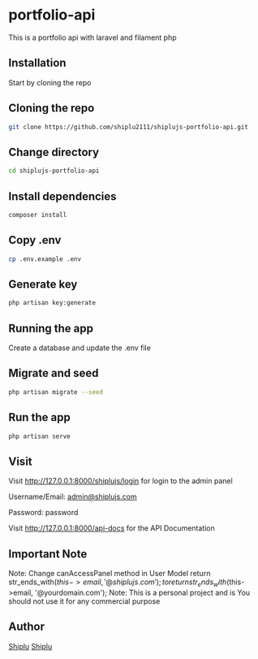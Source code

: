 
# portfolio-api
This is a portfolio api with laravel and filament php 

## Installation
Start by cloning the repo
## Cloning the repo
```bash
git clone https://github.com/shiplu2111/shiplujs-portfolio-api.git

```

## Change directory
```bash
cd shiplujs-portfolio-api

```


## Install dependencies

```bash
composer install

```

## Copy .env
```bash
cp .env.example .env
```

## Generate key
```bash
php artisan key:generate
```

## Running the app

Create a database and update the .env file

## Migrate and seed
```bash
php artisan migrate --seed
```

## Run the app
```bash
php artisan serve
```

## Visit
Visit http://127.0.0.1:8000/shiplujs/login for login to the admin panel

 Username/Email: admin@shiplujs.com

 Password: password


Visit http://127.0.0.1:8000/api-docs for the API Documentation 

## Important Note 

Note: Change canAccessPanel method in User Model 
        return str_ends_with($this->email, '@shiplujs.com'); to return str_ends_with($this->email, '@yourdomain.com');
Note: This is a personal project and is You should not use it for any commercial purpose

## Author
[Shiplu](https://github.com/shiplu2111)
[Shiplu](https://shiplujs.com)

